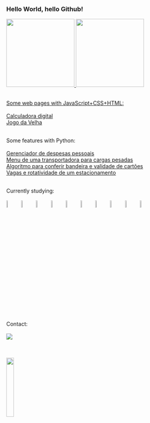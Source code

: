 <h3>Hello World, hello Github!</h3>

<div>
<a href="https://github.com/LacerdaKris">
<img height="180em" src="https://github-readme-stats.vercel.app/api/top-langs/?username=LacerdaKris&layout=compact&langs_count=7&theme=dracula"/>
<img height="180em" src="https://github-readme-stats.vercel.app/api?username=LacerdaKris&show_icons=true&theme=dracula&include_all_commits=true&count_private=true"/>
</div>
<br>
          
Some web pages with JavaScript+CSS+HTML:
<br><br>
<a href="https://lacerdakris.github.io/Calculadora/" target="_blank">Calculadora digital</a>
<br>
<a href="https://lacerdakris.github.io/Jogo-da-Velha/" target="_blank">Jogo da Velha</a>
<br><br>
   
Some features with Python:
<br><br>
<a href="https://github.com/LacerdaKris/Gerenciamento-de-despesas-pessoais" target="_blank">Gerenciador de despesas pessoais</a>
<br>
<a href="https://github.com/LacerdaKris/Transportadora" target="_blank">Menu de uma transportadora para cargas pesadas</a>
<br>
<a href="https://github.com/LacerdaKris/CS50/blob/main/cartaocredito.py" target="_blank">Algoritmo para conferir bandeira e validade de cartões</a>
<br>
<a href="https://github.com/LacerdaKris/UFRGS/blob/main/estacionamento.py" target="_blank">Vagas e rotatividade de um estacionamento</a>
<br><br>

Currently studying:
<br><br>
<img src="https://cdn.jsdelivr.net/gh/devicons/devicon/icons/html5/html5-plain-wordmark.svg" height=7% width=7%/> <img src="https://www.flaticon.com/free-icon/c-sharp_6132221?term=c&page=1&position=1&origin=search&related_id=6132221" height=7% width=7%/> <img src="https://cdn.jsdelivr.net/gh/devicons/devicon/icons/python/python-original.svg" height=7% width=7%/>  <img src="https://cdn.jsdelivr.net/gh/devicons/devicon/icons/javascript/javascript-plain.svg" height=7% width=7%/>  <img src="https://cdn.jsdelivr.net/gh/devicons/devicon/icons/typescript/typescript-plain.svg" height=7% width=7%/>  <img src="https://cdn.jsdelivr.net/gh/devicons/devicon/icons/react/react-original-wordmark.svg" height=7% width=7%/>  <img src="https://cdn.jsdelivr.net/gh/devicons/devicon/icons/bootstrap/bootstrap-plain-wordmark.svg" height=7% width=7%/>  <img src="https://cdn.jsdelivr.net/gh/devicons/devicon/icons/sql/sql-original-wordmark.svg" height=7% width=7%/>  <img src="https://cdn.jsdelivr.net/gh/devicons/devicon/icons/.net/.net-original-wordmark.svg" height=7% width=7%/>  <img src="https://cdn.jsdelivr.net/gh/devicons/devicon/icons/git/git-plain-wordmark.svg" height=7% width=7%/>
<br>
<div>
<br>

Contact:
<br><br>
<a href="https://www.linkedin.com/in/k-cristine-lacerda-68532260" target="_blank"><img src="https://img.shields.io/badge/-LinkedIn-%230077B5?style=for-the-badge&logo=linkedin&logoColor=white" target="_blank"></a>   
</div>
<br>

<br>
<img src="https://gifs.eco.br/wp-content/uploads/2022/11/gifs-de-programador-10.gif" height=20% width=20%/>
          
          
